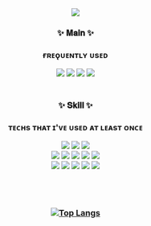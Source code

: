 <!--
**jungly5935/jungly5935** is a ✨ _special_ ✨ repository because its `README.md` (this file) appears on your GitHub profile.

Here are some ideas to get you started:

- 🔭 I’m currently working on ...
- 🌱 I’m currently learning ...
- 👯 I’m looking to collaborate on ...
- 🤔 I’m looking for help with ...
- 💬 Ask me about ...
- 📫 How to reach me: ...
- 😄 Pronouns: ...
- ⚡ Fun fact: ...
-->

<div align='center'>
  
  
<img src="https://capsule-render.vercel.app/api?type=waving&color=gradient&height=200&section=header&text=Suky's%20GitHub&fontSize=50&animation=fadeIn" />

  <h3>✨ 𝐌𝐚𝐢𝐧 ✨<h3> 
    <p> ғʀᴇǫᴜᴇɴᴛʟʏ ᴜsᴇᴅ </p>
  <img src="https://img.shields.io/badge/React.js-F65A83?style=flat-square&logo=React&logoColor=white"/></a>
  <img src="https://img.shields.io/badge/JavaScript-F65A83?style=flat-square&logo=JavaScript&logoColor=white"/></a>
  <img src="https://img.shields.io/badge/Java-F65A83?style=flat-square&logo=Java&logoColor=white"/></a>
  <img src="https://img.shields.io/badge/C++-F65A83?style=flat-square&logo=C%2B%2B&logoColor=white"/></a>

  
<br/>  
<br/>
  
  <h3>✨ 𝐒𝐤𝐢𝐥𝐥 ✨<h3>
    <p> ᴛᴇᴄʜs ᴛʜᴀᴛ ɪ'ᴠᴇ ᴜsᴇᴅ ᴀᴛ ʟᴇᴀsᴛ ᴏɴᴄᴇ </p>
    
<img src="https://img.shields.io/badge/Python-3776AB?style=flat-square&logo=Python&logoColor=white"/></a>
<img src="https://img.shields.io/badge/C-A8B9CC?style=flat-square&logo=C&logoColor=white"/></a>
<img src="https://img.shields.io/badge/JavaScript-F7DF1E?style=flat-square&logo=JavaScript&logoColor=white"/></a>
<br/>
<img src="https://img.shields.io/badge/HTML-E34F26?style=flat-square&logo=HTML5&logoColor=white"/></a>
<img src="https://img.shields.io/badge/CSS3-FBC5C5?style=flat-square&logo=CSS3&logoColor=white"/></a>
<img src="https://img.shields.io/badge/SCSS-CC6699?style=flat-square&logo=SASS&logoColor=white"/></a>
<img src="https://img.shields.io/badge/React.js-61DAFB?style=flat-square&logo=React&logoColor=white"/></a>
<img src="https://img.shields.io/badge/Typescript.js-A66CFF?style=flat-square&logo=Typescript&logoColor=white"/></a>
<br/>
<img src="https://img.shields.io/badge/Node.js-339933?style=flat-square&logo=Node.js&logoColor=white"/></a>
<img src="https://img.shields.io/badge/MySQL-4479A1?style=flat-square&logo=MySQL&logoColor=white"/></a>
<img src="https://img.shields.io/badge/Oracle-8FE3CF?style=flat-square&logo=Oracle&logoColor=white"/></a>
<img src="https://img.shields.io/badge/MongoDB-47A248?style=flat-square&logo=MongoDB&logoColor=white"/></a>
<img src="https://img.shields.io/badge/Firebase-FFCA28?style=flat-square&logo=Firebase&logoColor=white"/></a>

<!-- 

<br/>
<br/>
<h3>✨ 𝐆𝐢𝐭𝐡𝐮𝐛 𝐒𝐭𝐚𝐭𝐮𝐬 ✨</h3> -->
<!-- 
[![jungly5935 GitHub stats](https://github-readme-stats.vercel.app/api?username=jungly5935&show_icons=true&bg_color=30,6d0fe8,fccbc9&title_color=fff&text_color=fff&theme=yeblu)](https://github.com/jungly5935/github-readme-stats) -->
<br/>
<br/>

[![Top Langs](https://github-readme-stats.vercel.app/api/top-langs/?username=jungly5935&layout=compact&theme=vue&title_color=F65A83)](https://github.com/jungly5935/github-readme-stats)
  

</div>
